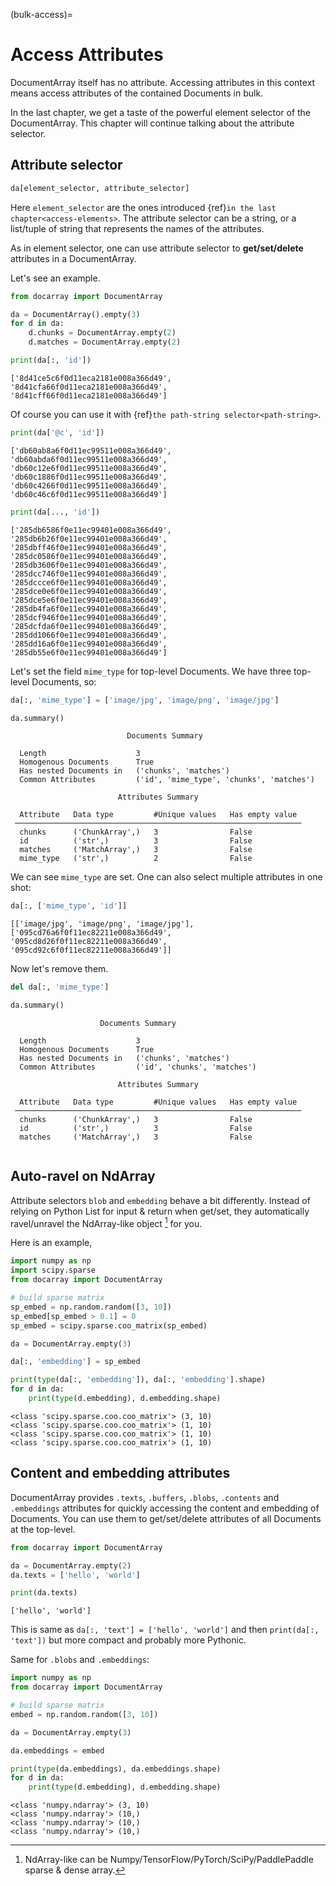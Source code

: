 (bulk-access)=
# Access Attributes

DocumentArray itself has no attribute. Accessing attributes in this context means access attributes of the contained Documents in bulk.

In the last chapter, we get a taste of the powerful element selector of the DocumentArray. This chapter will continue talking about the attribute selector.

## Attribute selector

```python
da[element_selector, attribute_selector]
```

Here `element_selector` are the ones introduced {ref}`in the last chapter<access-elements>`. The attribute selector can be a string, or a list/tuple of string that represents the names of the attributes.

As in element selector, one can use attribute selector to **get/set/delete** attributes in a DocumentArray.

Let's see an example.

```python
from docarray import DocumentArray

da = DocumentArray().empty(3)
for d in da:
    d.chunks = DocumentArray.empty(2)
    d.matches = DocumentArray.empty(2)

print(da[:, 'id'])
```

```text
['8d41ce5c6f0d11eca2181e008a366d49', '8d41cfa66f0d11eca2181e008a366d49', '8d41cff66f0d11eca2181e008a366d49']
```

Of course you can use it with {ref}`the path-string selector<path-string>`.

```python
print(da['@c', 'id'])
```

```text
['db60ab8a6f0d11ec99511e008a366d49', 'db60abda6f0d11ec99511e008a366d49', 'db60c12e6f0d11ec99511e008a366d49', 'db60c1886f0d11ec99511e008a366d49', 'db60c4266f0d11ec99511e008a366d49', 'db60c46c6f0d11ec99511e008a366d49']
```

```python
print(da[..., 'id'])
```

```text
['285db6586f0e11ec99401e008a366d49', '285db6b26f0e11ec99401e008a366d49', '285dbff46f0e11ec99401e008a366d49', '285dc0586f0e11ec99401e008a366d49', '285db3606f0e11ec99401e008a366d49', '285dcc746f0e11ec99401e008a366d49', '285dccce6f0e11ec99401e008a366d49', '285dce0e6f0e11ec99401e008a366d49', '285dce5e6f0e11ec99401e008a366d49', '285db4fa6f0e11ec99401e008a366d49', '285dcf946f0e11ec99401e008a366d49', '285dcfda6f0e11ec99401e008a366d49', '285dd1066f0e11ec99401e008a366d49', '285dd16a6f0e11ec99401e008a366d49', '285db55e6f0e11ec99401e008a366d49']
```

Let's set the field `mime_type` for top-level Documents. We have three top-level Documents, so:

```python
da[:, 'mime_type'] = ['image/jpg', 'image/png', 'image/jpg']

da.summary()
```

```text
                          Documents Summary                           
                                                                      
  Length                    3                                         
  Homogenous Documents      True                                      
  Has nested Documents in   ('chunks', 'matches')                     
  Common Attributes         ('id', 'mime_type', 'chunks', 'matches')  
                                                                      
                        Attributes Summary                        
                                                                  
  Attribute   Data type         #Unique values   Has empty value  
 ──────────────────────────────────────────────────────────────── 
  chunks      ('ChunkArray',)   3                False            
  id          ('str',)          3                False            
  matches     ('MatchArray',)   3                False            
  mime_type   ('str',)          2                False            
```

We can see `mime_type` are set. One can also select multiple attributes in one shot:

```python
da[:, ['mime_type', 'id']]
```

```text
[['image/jpg', 'image/png', 'image/jpg'], ['095cd76a6f0f11ec82211e008a366d49', '095cd8d26f0f11ec82211e008a366d49', '095cd92c6f0f11ec82211e008a366d49']]
```

Now let's remove them.

```python
del da[:, 'mime_type']

da.summary()
```

```text                                                                  
                    Documents Summary                    
                                                         
  Length                    3                            
  Homogenous Documents      True                         
  Has nested Documents in   ('chunks', 'matches')        
  Common Attributes         ('id', 'chunks', 'matches')  
                                                         
                        Attributes Summary                        
                                                                  
  Attribute   Data type         #Unique values   Has empty value  
 ──────────────────────────────────────────────────────────────── 
  chunks      ('ChunkArray',)   3                False            
  id          ('str',)          3                False            
  matches     ('MatchArray',)   3                False            
                                                                  
```

## Auto-ravel on NdArray

Attribute selectors `blob` and `embedding` behave a bit differently. Instead of relying on Python List for input & return when get/set, they automatically ravel/unravel the NdArray-like object [^1] for you.

[^1]: NdArray-like can be Numpy/TensorFlow/PyTorch/SciPy/PaddlePaddle sparse & dense array.

Here is an example,

```python
import numpy as np
import scipy.sparse
from docarray import DocumentArray

# build sparse matrix
sp_embed = np.random.random([3, 10])
sp_embed[sp_embed > 0.1] = 0
sp_embed = scipy.sparse.coo_matrix(sp_embed)

da = DocumentArray.empty(3)

da[:, 'embedding'] = sp_embed

print(type(da[:, 'embedding']), da[:, 'embedding'].shape)
for d in da:
    print(type(d.embedding), d.embedding.shape)
```

```text
<class 'scipy.sparse.coo.coo_matrix'> (3, 10)
<class 'scipy.sparse.coo.coo_matrix'> (1, 10)
<class 'scipy.sparse.coo.coo_matrix'> (1, 10)
<class 'scipy.sparse.coo.coo_matrix'> (1, 10)
```

## Content and embedding attributes

DocumentArray provides `.texts`, `.buffers`, `.blobs`, `.contents` and `.embeddings` attributes for quickly accessing the content and embedding of Documents. You can use them to get/set/delete attributes of all Documents at the top-level.

```python
from docarray import DocumentArray

da = DocumentArray.empty(2)
da.texts = ['hello', 'world']

print(da.texts)
```

```text
['hello', 'world']
```

This is same as `da[:, 'text'] = ['hello', 'world']` and then `print(da[:, 'text'])` but more compact and probably more Pythonic.

Same for `.blobs` and `.embeddings`:

```python
import numpy as np
from docarray import DocumentArray

# build sparse matrix
embed = np.random.random([3, 10])

da = DocumentArray.empty(3)

da.embeddings = embed

print(type(da.embeddings), da.embeddings.shape)
for d in da:
    print(type(d.embedding), d.embedding.shape)
```

```text
<class 'numpy.ndarray'> (3, 10)
<class 'numpy.ndarray'> (10,)
<class 'numpy.ndarray'> (10,)
<class 'numpy.ndarray'> (10,)
```